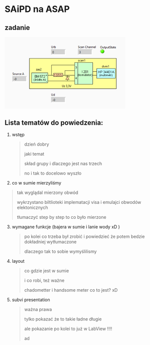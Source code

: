 # SAiPD na ASAP

## zadanie

<img src="assets/image-20210614215801520.png" alt="image-20210614215801520" style="zoom:80%;" /> 

## Lista tematów do powiedzenia:

1. wstęp

   >  dzień dobry
   >
   > jaki temat 
   >
   > skład grupy i dlaczego jest nas trzech
   >
   > no i tak to docelowo wyszło
   
2.  co w sumie mierzyliśmy

   > tak wyglądal mierzony obwód
   >
   > wykrzystano biltlioteki implematacji visa i emulajci obwodów elektonicznych
   >
   > tłumaczyć step by step to co było mierzone

3. wymagane funkcje (bajera w sumie i lanie wody xD )

   > po kolei co trzeba był zrobić i powiedzieć że potem bedzie dokładniej wytłumaczone
   >
   > dlaczego tak to sobie wymyślilismy

4. layout

   > co gdzie jest w sumie
   >
   > i co robi, też ważne
   >
   > chadometter i handsome meter co to jest? xD

5. subvi presentation

   > ważna prawa
   >
   > tylko pokazać że to takie ładne długie
   >
   > ale pokazanie po kolei to już w LabView !!!!
   >
   > ad
